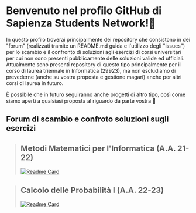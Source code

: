 # Benvenuto nel profilo GitHub di Sapienza Students Network!🎉

In questo profilo troverai principalmente dei repository che consistono in dei "forum" (realizzati tramite un README.md guida e l'utilizzo degli "issues") per lo scambio e il confronto di soluzioni agli esercizi di corsi universitari per cui non sono presenti pubblicamente delle soluzioni valide ed ufficiali. Attualmente sono presenti repository di questo tipo principalmente per il corso di laurea triennale in Informatica (29923), ma non escludiamo di prevederne (anche su vostra proposta e gestione magari) anche per altri corsi di laurea in futuro.

È possibile che in futuro seguiranno anche progetti di altro tipo, così come siamo aperti a qualsiasi proposta al riguardo da parte vostra 🙂

## Forum di scambio e confroto soluzioni sugli esercizi

> ## Metodi Matematici per l'Informatica (A.A. 21-22)
>
> [![Readme Card](https://github-readme-stats.vercel.app/api/pin/?username=sapienzastudentsnetwork&show_owner&repo=mmi2122&theme=radical)](https://github.com/sapienzastudentsnetwork/mmi2122)

> ## Calcolo delle Probabilità I (A.A. 22-23)
>
> [![Readme Card](https://github-readme-stats.vercel.app/api/pin/?username=sapienzastudentsnetwork&show_owner&repo=CP1-2223&theme=radical)](https://github.com/sapienzastudentsnetwork/CP1-2223)
